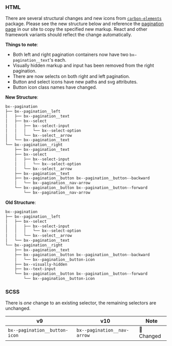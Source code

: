 ### HTML

There are several structural changes and new icons from [`carbon-elements`](https://github.com/IBM/carbon-elements) package. Please see the new structure below and reference the [pagination page](https://next.carbondesignsystem.com/components/pagination/code) in our site to copy the specified new markup. React and other framework variants should reflect the change automatically.

**Things to note**:

- Both left and right pagination containers now have two `bx—pagination__text`'s each.
- Visually hidden markup and input has been removed from the right pagination.
- There are now selects on both right and left pagination.
- Button and select icons have new paths and svg attributes.
- Button icon class names have changed.

**New Structure**:

```bash
bx--pagination
├── bx--pagination__left
│   ├── bx--pagination__text
│   ├── bx--select
│   │   ├── bx--select-input
│   │   │   └── bx--select-option
│   │   └── bx--select__arrow
│   └── bx--pagination__text
└── bx--pagination__right
    ├── bx--pagination__text
    ├── bx--select
    │   ├── bx--select-input
    │   │   └── bx--select-option
    │   └── bx--select__arrow
    ├── bx--pagination__text
    ├── bx--pagination__button bx--pagination__button--backward
    │   └── bx--pagination__nav-arrow
    └── bx--pagination__button bx--pagination__button--forward
        └── bx--pagination__nav-arrow
```

**Old Structure**:

```bash
bx--pagination
├── bx--pagination__left
│   ├── bx--select
│   │   ├── bx--select-input
│   │   │   └── bx--select-option
│   │   └── bx--select__arrow
│   └── bx--pagination__text
└── bx--pagination__right
    ├── bx--pagination__text
    ├── bx--pagination__button bx--pagination__button--backward
    │   └── bx--pagination__button-icon
    ├── bx--visually-hidden
    ├── bx--text-input
    └── bx--pagination__button bx--pagination__button--forward
        └── bx--pagination__button-icon
```

### SCSS

There is _one_ change to an existing selector, the remaining selectors are unchanged.

| v9                            | v10                         | Note           |
| ----------------------------- | --------------------------- | -------------- |
| `bx--pagination__button-icon` | `bx--pagination__nav-arrow` | :eyes: Changed |
